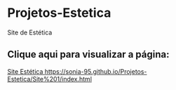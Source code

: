# Projetos-Estetica
 Site de Estética 
 
 ## Clique aqui para visualizar a página:
 <a href="https://sonia-95.github.io/Projetos-Estetica/Site%201/index.html" target="_blanck"> Site Estética </a>
 https://sonia-95.github.io/Projetos-Estetica/Site%201/index.html
